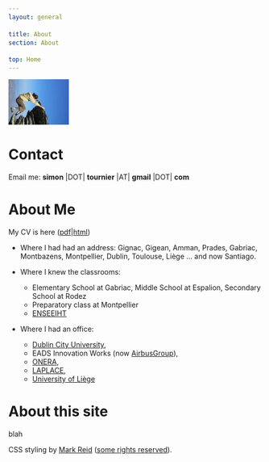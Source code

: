 ```yaml
---
layout: general

title: About
section: About

top: Home
---
```


<img class='inset right' src='/images/climb.jpg' title='simon'
alt='simon with long hair' width='120px' />

Contact
=======

Email me: **simon** |DOT| **tournier** |AT| **gmail** |DOT| **com**

About Me
========

My CV is here ([pdf][cvpdf]|[html][cvhtml])

 + Where I had had an address:
Gignac,
Gigean,
Amman,
Prades,
Gabriac,
Montbazens,
Montpellier,
Dublin,
Toulouse,
Liège ... 
and 
now Santiago.

 + Where I knew the classrooms:
   - Elementary School at Gabriac, Middle School at Espalion, Secondary School at Rodez 
   - Preparatory class at Montpellier  
   - [ENSEEIHT][]

 + Where I had an office:
   - [Dublin City University][dcu],
   - EADS Innovation Works (now [AirbusGroup][]),
   - [ONERA][],
   - [LAPLACE][],
   - [University of Liège][montef]

[cvpdf]: /about/CV_tournier.pdf
[cvhtml]: /about/CV.html

[ENSEEIHT]: http://www.enseeiht.fr

[dcu]: http://www.eeng.dcu.ie/~opticlab/home.html
[AirbusGroup]: http://www.airbusgroup.com/int/en.html
[ONERA]: http://www.onera.fr/en/demr?destination=node/780
[LAPLACE]: http://www.laplace.univ-tlse.fr/groupes-de-recherche/groupe-de-recherche-en-375/
[montef]: http://www.montefiore.ulg.ac.be


About this site
===============

blah

CSS styling by [Mark Reid][reid]
([some rights reserved][cc]).
			

[reid]: http://mark.reid.name/info/site.html
[cc]: http://creativecommons.org/licenses/by-nc-sa/3.0/
